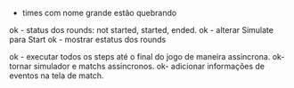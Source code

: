 - times com nome grande estão quebrando

ok - status dos rounds: not started, started, ended. 
ok - alterar Simulate para Start
ok - mostrar estatus dos rounds 

ok - executar todos os steps até o final do jogo de maneira assincrona.
ok- tornar simulador e matchs assincronos.
ok- adicionar informações de eventos na tela de match.  

